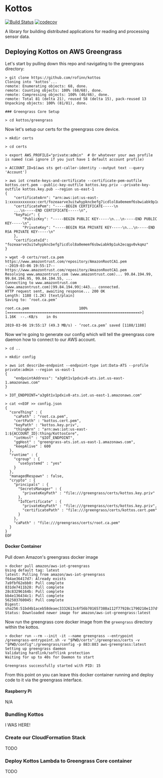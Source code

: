 # Kottos
[![Build Status](https://travis-ci.org/rofinn/kottos.svg?branch=master)](https://travis-ci.org/rofinn/kottos)
[![codecov](https://codecov.io/gh/rofinn/kottos/branch/master/graph/badge.svg)](https://codecov.io/gh/rofinn/kottos)

A library for building distributed applications for reading and processing sensor data.

## Deploying Kottos on AWS Greengrass

Let's start by pulling down this repo and navigating to the greengrass directory:
```shell
> git clone https://github.com/rofinn/kottos
Cloning into 'kottos'...
remote: Enumerating objects: 68, done.
remote: Counting objects: 100% (68/68), done.
remote: Compressing objects: 100% (46/46), done.
remote: Total 81 (delta 21), reused 58 (delta 15), pack-reused 13
Unpacking objects: 100% (81/81), done.

### Greengrass Core Setup

> cd kottos/greengrass
```

Now let's setup our certs for the greengrass core device.
```shell
> mkdir certs

> cd certs

> export AWS_PROFILE="private:admin"  # Or whatever your aws profile is named (can ignore if you just have 1 default account profile)

> ACCOUNT_ID=$(aws sts get-caller-identity --output text --query 'Account')

> aws iot create-keys-and-certificate --certificate-pem-outfile kottos.cert.pem --public-key-outfile kottos.key.priv --private-key-outfile kottos.key.pub --region us-east-1
{
    "certificateArn": "arn:aws:iot:us-east-1:xxxxxxxxxxxx:cert/fozeaarve3uitwhypkncbefg7icdlol8a0ememf6sbwiabk9p1uk2ecqgv0vkqmz",
    "certificatePem": "-----BEGIN CERTIFICATE-----\n
    ...\n-----END CERTIFICATE-----\n",
    "keyPair": {
        "PublicKey": "-----BEGIN PUBLIC KEY-----\n...\n-----END PUBLIC KEY-----\n",
        "PrivateKey": "-----BEGIN RSA PRIVATE KEY-----\n...\n-----END RSA PRIVATE KEY-----\n"
    },
    "certificateId": "fozeaarve3uitwhypkncbefg7icdlol8a0ememf6sbwiabk9p1uk2ecqgv0vkqmz"
}

> wget -O certs/root.ca.pem https://www.amazontrust.com/repository/AmazonRootCA1.pem
--2019-03-06 19:55:17--  https://www.amazontrust.com/repository/AmazonRootCA1.pem
Resolving www.amazontrust.com (www.amazontrust.com)... 99.84.194.99, 99.84.194.95, 99.84.194.55, ...
Connecting to www.amazontrust.com (www.amazontrust.com)|99.84.194.99|:443... connected.
HTTP request sent, awaiting response... 200 OK
Length: 1188 (1.2K) [text/plain]
Saving to: ‘root.ca.pem’

root.ca.pem                       100%[=============================================================>]   1.16K  --.-KB/s    in 0s

2019-03-06 19:55:17 (49.3 MB/s) - ‘root.ca.pem’ saved [1188/1188]

```
Now we're going to generate our config which will tell the greengrass core daemon how to connect to our AWS account.
```shell
> cd ..

> mkdir config

> aws iot describe-endpoint --endpoint-type iot:Data-ATS --profile private:admin --region us-east-1
{
    "endpointAddress": "a3g6t1v1pdxiv8-ats.iot.us-east-1.amazonaws.com"
}

> IOT_ENDPOINT="a3g6t1v1pdxiv8-ats.iot.us-east-1.amazonaws.com"

> cat <<EOF >> config.json
{
  "coreThing" : {
    "caPath" : "root.ca.pem",
    "certPath" : "kottos.cert.pem",
    "keyPath" : "kottos.key.priv",
    "thingArn" : "arn:aws:iot:us-east-1:${ACCOUNT_ID}:thing/KottosCore",
    "iotHost" : "$IOT_ENDPOINT",
    "ggHost" : "greengrass-ats.iot.us-east-1.amazonaws.com",
    "keepAlive" : 600
  },
  "runtime" : {
    "cgroup" : {
      "useSystemd" : "yes"
    }
  },
  "managedRespawn" : false,
  "crypto" : {
    "principals" : {
      "SecretsManager" : {
        "privateKeyPath" : "file:///greengrass/certs/kottos.key.priv"
      },
      "IoTCertificate" : {
        "privateKeyPath" : "file:///greengrass/certs/kottos.key.priv",
        "certificatePath" : "file:///greengrass/certs/kottos.cert.pem"
      }
    },
    "caPath" : "file:///greengrass/certs/root.ca.pem"
  }
}
EOF
```

#### Docker Container

Pull down Amazon's greengrass docker image
```shell
> docker pull amazon/aws-iot-greengrass
Using default tag: latest
latest: Pulling from amazon/aws-iot-greengrass
f64ae36417d7: Already exists
7a9fbf62ebb0: Pull complete
831de7411b28: Pull complete
28c83296164b: Pull complete
bb4e136434c1: Pull complete
562503760045: Pull complete
Digest: sha256:51bd4b1aceb58deaec3332613c6f56b701657380a112f77928c1790210e137df
Status: Downloaded newer image for amazon/aws-iot-greengrass:latest
```

Now run the greengrass core docker image from the `greengrass` directory within the kottos.
```shell
> docker run --rm --init -it --name greengrass --entrypoint /greengrass-entrypoint.sh -v "$PWD/certs":/greengrass/certs -v "$PWD/config":/greengrass/config -p 883:883 aws-greengrass:latest
Setting up greengrass daemon
Validating hardlink/softlink protection
Waiting for up to 40s for Daemon to start

Greengrass successfully started with PID: 15
```

From this point on you can leave this docker container running and deploy code to it via the
greengrass interface.

#### Raspberry Pi

N/A

### Bundling Kottos

I WAS HERE!

### Create our CloudFormation Stack

TODO

### Deploy Kottos Lambda to Greengrass Core container

TODO
